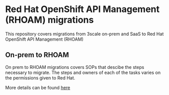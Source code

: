 # Red Hat OpenShift API Management (RHOAM) migrations

This repository covers migrations from 3scale on-prem and SaaS to Red Hat OpenShift API Management (RHOAM)

## On-prem to RHOAM

On prem to RHOAM migrations covers SOPs that descibe the steps necessary to migrate. The steps and owners of each of the tasks varies on the permissions given to Red Hat. 

More details can be found [here](./on-prem-to-rhoam/README.md)
